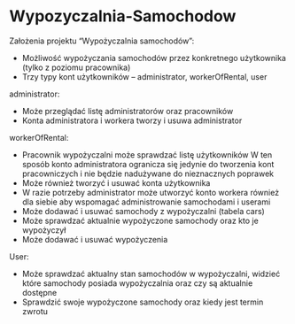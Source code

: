 # Wypozyczalnia-Samochodow

Założenia projektu “Wypożyczalnia samochodów”:
- Możliwość wypożyczania samochodów przez konkretnego użytkownika (tylko z poziomu pracownika)
- Trzy typy kont użytkowników – administrator, workerOfRental, user



administrator:
- Może przeglądać listę administratorów oraz pracowników
- Konta administratora i workera tworzy i usuwa administrator

workerOfRental:
- Pracownik wypożyczalni może sprawdzać listę użytkowników
W ten sposób konto administratora ogranicza się jedynie do tworzenia kont pracowniczych i nie będzie nadużywane do nieznacznych poprawek
- Może również tworzyć i usuwać konta użytkownika
- W razie potrzeby administrator może utworzyć konto workera również dla siebie aby wspomagać administrowanie samochodami i userami
- Może dodawać i usuwać samochody z wypożyczalni (tabela cars)
- Może sprawdzać aktualnie wypożyczone samochody oraz kto je wypożyczył
- Może dodawać i usuwać wypożyczenia

User:
- Może sprawdzać aktualny stan samochodów w wypożyczalni, widzieć które samochody posiada wypożyczalnia oraz czy są aktualnie dostępne
- Sprawdzić swoje wypożyczone samochody oraz kiedy jest termin zwrotu
